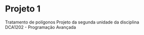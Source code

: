 # Projeto 1
Tratamento de polígonos
Projeto da segunda unidade da disciplina DCA1202 - Programação Avançada
